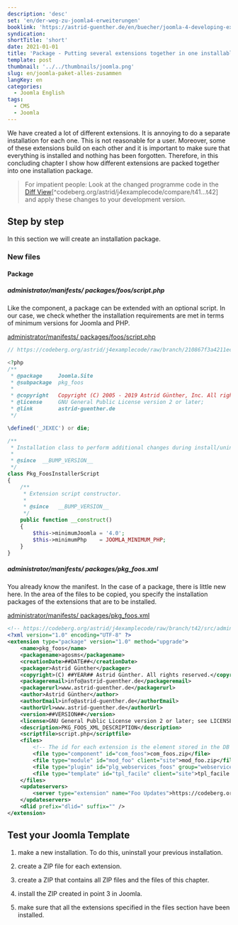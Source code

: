 ```yaml
---
description: 'desc'
set: 'en/der-weg-zu-joomla4-erweiterungen'
booklink: 'https://astrid-guenther.de/en/buecher/joomla-4-developing-extensions'
syndication:
shortTitle: 'short'
date: 2021-01-01
title: 'Package - Putting several extensions together in one installable package'
template: post
thumbnail: '../../thumbnails/joomla.png'
slug: en/joomla-paket-alles-zusammen
langKey: en
categories:
  - Joomla English
tags:
  - CMS
  - Joomla
---
```












We have created a lot of different extensions. It is annoying to do a separate installation for each one. This is not reasonable for a user. Moreover, some of these extensions build on each other and it is important to make sure that everything is installed and nothing has been forgotten. Therefore, in this concluding chapter I show how different extensions are packed together into one installation package.<!-- \index{package} -->

> For impatient people: Look at the changed programme code in the [Diff View](https://codeberg.org/astrid/j4examplecode/compare/t41...t42)[^codeberg.org/astrid/j4examplecode/compare/t41...t42] and apply these changes to your development version.

## Step by step

In this section we will create an installation package.

### New files

#### Package

##### administrator/manifests/ packages/foos/script.php

Like the component, a package can be extended with an optional script. In our case, we check whether the installation requirements are met in terms of minimum versions for Joomla and PHP.

[administrator/manifests/ packages/foos/script.php](https://codeberg.org/astrid/j4examplecode/src/branch/210867f3a4211ecff2c364f292bc4250cd75bc71/src/administrator/manifests/packages/foos/script.php)

```php
// https://codeberg.org/astrid/j4examplecode/raw/branch/210867f3a4211ecff2c364f292bc4250cd75bc71/src/administrator/manifests/packages/foos/script.php

<?php
/**
 * @package     Joomla.Site
 * @subpackage  pkg_foos
 *
 * @copyright   Copyright (C) 2005 - 2019 Astrid Günther, Inc. All rights reserved.
 * @license     GNU General Public License version 2 or later;
 * @link        astrid-guenther.de
 */

\defined('_JEXEC') or die;

/**
 * Installation class to perform additional changes during install/uninstall/update
 *
 * @since  __BUMP_VERSION__
 */
class Pkg_FoosInstallerScript
{
	/**
	 * Extension script constructor.
	 *
	 * @since   __BUMP_VERSION__
	 */
	public function __construct()
	{
		$this->minimumJoomla = '4.0';
		$this->minimumPhp    = JOOMLA_MINIMUM_PHP;
	}
}

```

##### administrator/manifests/ packages/pkg_foos.xml

You already know the manifest. In the case of a package, there is little new here. In the area of the files to be copied, you specify the installation packages of the extensions that are to be installed.

[administrator/manifests/ packages/pkg_foos.xml](https://codeberg.org/astrid/j4examplecode/src/branch/t42/src/administrator/manifests/packages/pkg_foos.xml)

```XML
<!-- https://codeberg.org/astrid/j4examplecode/raw/branch/t42/src/administrator/manifests/packages/pkg_foos.xml -->
<?xml version="1.0" encoding="UTF-8" ?>
<extension type="package" version="1.0" method="upgrade">
	<name>pkg_foos</name>
	<packagename>agosms</packagename>
	<creationDate>##DATE##</creationDate>
	<packager>Astrid Günther</packager>
	<copyright>(C) ##YEAR## Astrid Günther. All rights reserved.</copyright>
	<packageremail>info@astrid-guenther.de</packageremail>
	<packagerurl>www.astrid-guenther.de</packagerurl>
	<author>Astrid Günther</author>
	<authorEmail>info@astrid-guenther.de</authorEmail>
	<authorUrl>www.astrid-guenther.de</authorUrl>
	<version>##VERSION##</version>
	<license>GNU General Public License version 2 or later; see LICENSE.txt</license>
	<description>PKG_FOOS_XML_DESCRIPTION</description>
	<scriptfile>script.php</scriptfile>
	<files>
		<!-- The id for each extension is the element stored in the DB -->
		<file type="component" id="com_foos">com_foos.zip</file>
		<file type="module" id="mod_foo" client="site">mod_foo.zip</file>
		<file type="plugin" id="plg_webservices_foos" group="webservices">plg_webservices_foos.zip</file>
		<file type="template" id="tpl_facile" client="site">tpl_facile.zip</file>
	</files>
	<updateservers>
		<server type="extension" name="Foo Updates">https://codeberg.org/astrid/j4examplecode/raw/branch/tutorial/foo_update.xml</server>
	</updateservers>
	<dlid prefix="dlid=" suffix="" />
</extension>
```

## Test your Joomla Template

1. make a new installation. To do this, uninstall your previous installation.

2. create a ZIP file for each extension.

3. create a ZIP that contains all ZIP files and the files of this chapter.

4. install the ZIP created in point 3 in Joomla.

5. make sure that all the extensions specified in the files section have been installed.

<img src="https://vg08.met.vgwort.de/na/3051e43724e44c9b9dd9ff8428a29ffd" width="1" height="1" alt="">
